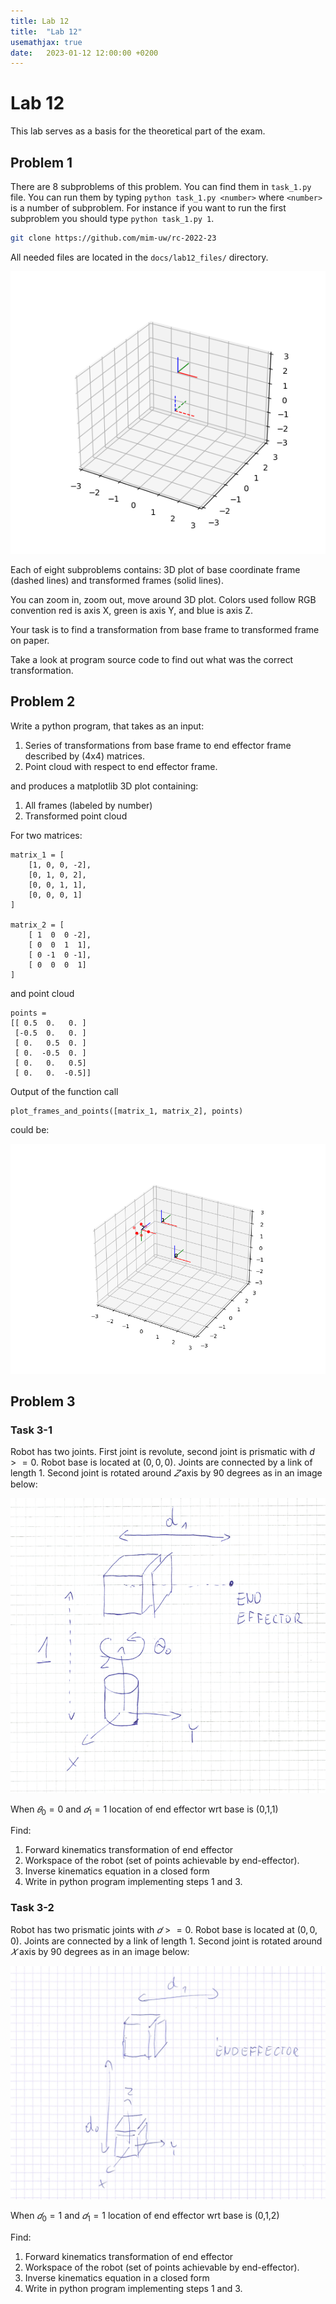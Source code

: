 ```yaml
---
title: Lab 12
title:  "Lab 12"
usemathjax: true
date:   2023-01-12 12:00:00 +0200
---
```


<script type="text/javascript" id="MathJax-script" async
  src="https://cdn.jsdelivr.net/npm/mathjax@3/es5/tex-mml-chtml.js">
</script>

# Lab 12

This lab serves as a basis for the theoretical part of the exam.

## Problem 1

There are 8 subproblems of this problem. You can find them in `task_1.py` file. You can run them by typing `python task_1.py <number>` where `<number>` is a number of subproblem. For instance if you want to run the first subproblem you should type `python task_1.py 1`.

```bash
git clone https://github.com/mim-uw/rc-2022-23
```

All needed files are located in the `docs/lab12_files/` directory.

![](lab12_files/Figure_3.png)

Each of eight subproblems contains: 3D plot of base coordinate frame (dashed lines) and transformed frames (solid lines).

You can zoom in, zoom out, move around 3D plot. Colors used follow RGB convention red is axis X, green is axis Y, and blue is axis Z.

Your task is to find a transformation from base frame to transformed frame on paper.

Take a look at program source code to find out what was the correct transformation.

## Problem 2

Write a python program, that takes as an input:

1. Series of transformations from base frame to end effector frame described by (4x4) matrices.
2. Point cloud with respect to end effector frame.

and produces a matplotlib 3D plot containing:

1. All frames (labeled by number)
2. Transformed point cloud

For two matrices:

```
matrix_1 = [
    [1, 0, 0, -2],
    [0, 1, 0, 2],
    [0, 0, 1, 1],
    [0, 0, 0, 1]
]

matrix_2 = [
    [ 1  0  0 -2],
    [ 0  0  1  1],
    [ 0 -1  0 -1],
    [ 0  0  0  1]
]

```

and point cloud
```
points = 
[[ 0.5  0.   0. ]
 [-0.5  0.   0. ]
 [ 0.   0.5  0. ]
 [ 0.  -0.5  0. ]
 [ 0.   0.   0.5]
 [ 0.   0.  -0.5]]
```

Output of the function call 

```
plot_frames_and_points([matrix_1, matrix_2], points)
```

could be:

![](lab12_files/Figure_4.png)

## Problem 3

### Task 3-1

Robot has two joints. First joint is revolute, second joint is prismatic with $d >= 0$. Robot base is located at $(0,0,0)$.
Joints are connected by a link of length $1$.
Second joint is rotated around $𝑍$ axis by 90 degrees as in an image below:

![](lab12_files/robot1.png)

When  $𝜃_0=0$ and $𝑑_1=1$ location of end effector wrt base is  (0,1,1) 

Find:

1. Forward kinematics transformation of end effector
2. Workspace of the robot (set of points achievable by end-effector).
3. Inverse kinematics equation in a closed form
4. Write in python program implementing steps 1 and 3.


### Task 3-2

Robot has two prismatic joints with $𝑑 >= 0$. Robot base is located at $(0,0,0)$.
Joints are connected by a link of length 1. Second joint is rotated around $𝑋$ axis by 90 degrees as in an image below:

![](lab12_files/robot2.png)

When $𝑑_0=1$ and  $𝑑_1=1$ location of end effector wrt base is  (0,1,2) 

Find:

1. Forward kinematics transformation of end effector
2. Workspace of the robot (set of points achievable by end-effector).
3. Inverse kinematics equation in a closed form
4. Write in python program implementing steps 1 and 3.
